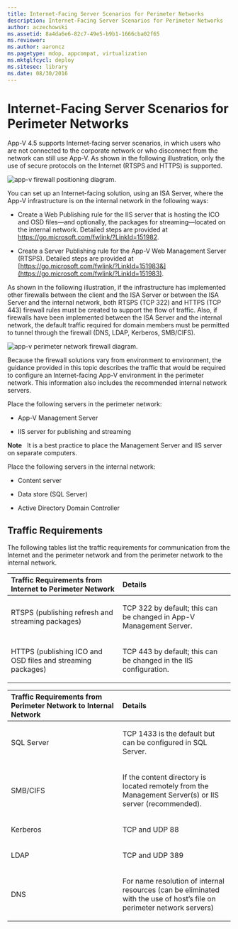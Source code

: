 ```yaml
---
title: Internet-Facing Server Scenarios for Perimeter Networks
description: Internet-Facing Server Scenarios for Perimeter Networks
author: aczechowski
ms.assetid: 8a4da6e6-82c7-49e5-b9b1-1666cba02f65
ms.reviewer:
ms.author: aaroncz
ms.pagetype: mdop, appcompat, virtualization
ms.mktglfcycl: deploy
ms.sitesec: library
ms.date: 08/30/2016
---
```



# Internet-Facing Server Scenarios for Perimeter Networks


App-V 4.5 supports Internet-facing server scenarios, in which users who are not connected to the corporate network or who disconnect from the network can still use App-V. As shown in the following illustration, only the use of secure protocols on the Internet (RTSPS and HTTPS) is supported.

![app-v firewall positioning diagram.](images/appvfirewalls.gif)

You can set up an Internet-facing solution, using an ISA Server, where the App-V infrastructure is on the internal network in the following ways:

-   Create a Web Publishing rule for the IIS server that is hosting the ICO and OSD files—and optionally, the packages for streaming—located on the internal network. Detailed steps are provided at <https://go.microsoft.com/fwlink/?LinkId=151982>.

-   Create a Server Publishing rule for the App-V Web Management Server (RTSPS). Detailed steps are provided at [https://go.microsoft.com/fwlink/?LinkId=151983&](https://go.microsoft.com/fwlink/?LinkId=151983).

As shown in the following illustration, if the infrastructure has implemented other firewalls between the client and the ISA Server or between the ISA Server and the internal network, both RTSPS (TCP 322) and HTTPS (TCP 443) firewall rules must be created to support the flow of traffic. Also, if firewalls have been implemented between the ISA Server and the internal network, the default traffic required for domain members must be permitted to tunnel through the firewall (DNS, LDAP, Kerberos, SMB/CIFS).

![app-v perimeter network firewall diagram.](images/appvperimeternetworkfirewall.gif)

Because the firewall solutions vary from environment to environment, the guidance provided in this topic describes the traffic that would be required to configure an Internet-facing App-V environment in the perimeter network. This information also includes the recommended internal network servers.

Place the following servers in the perimeter network:

-   App-V Management Server

-   IIS server for publishing and streaming

**Note**  
It is a best practice to place the Management Server and IIS server on separate computers.



Place the following servers in the internal network:

-   Content server

-   Data store (SQL Server)

-   Active Directory Domain Controller

## Traffic Requirements


The following tables list the traffic requirements for communication from the Internet and the perimeter network and from the perimeter network to the internal network.

<table>
<colgroup>
<col width="50%" />
<col width="50%" />
</colgroup>
<thead>
<tr class="header">
<th align="left">Traffic Requirements from Internet to Perimeter Network</th>
<th align="left">Details</th>
</tr>
</thead>
<tbody>
<tr class="odd">
<td align="left"><p>RTSPS (publishing refresh and streaming packages)</p></td>
<td align="left"><p>TCP 322 by default; this can be changed in App-V Management Server.</p></td>
</tr>
<tr class="even">
<td align="left"><p>HTTPS (publishing ICO and OSD files and streaming packages)</p></td>
<td align="left"><p>TCP 443 by default; this can be changed in the IIS configuration.</p></td>
</tr>
</tbody>
</table>



<table>
<colgroup>
<col width="50%" />
<col width="50%" />
</colgroup>
<thead>
<tr class="header">
<th align="left">Traffic Requirements from Perimeter Network to Internal Network</th>
<th align="left">Details</th>
</tr>
</thead>
<tbody>
<tr class="odd">
<td align="left"><p>SQL Server</p></td>
<td align="left"><p>TCP 1433 is the default but can be configured in SQL Server.</p></td>
</tr>
<tr class="even">
<td align="left"><p>SMB/CIFS</p></td>
<td align="left"><p>If the content directory is located remotely from the Management Server(s) or IIS server (recommended).</p></td>
</tr>
<tr class="odd">
<td align="left"><p>Kerberos</p></td>
<td align="left"><p>TCP and UDP 88</p></td>
</tr>
<tr class="even">
<td align="left"><p>LDAP</p></td>
<td align="left"><p>TCP and UDP 389</p></td>
</tr>
<tr class="odd">
<td align="left"><p>DNS</p></td>
<td align="left"><p>For name resolution of internal resources (can be eliminated with the use of host’s file on perimeter network servers)</p></td>
</tr>
</tbody>
</table>











